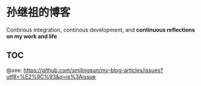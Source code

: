 # 孙继祖的博客

Continous integration, continous development, and **continuous reflections on my work and life**

## TOC
@see: https://github.com/smilingsun/my-blog-articles/issues?utf8=%E2%9C%93&q=is%3Aissue

